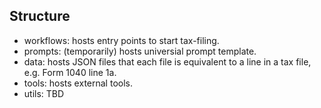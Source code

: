 
## Structure
- workflows: hosts entry points to start tax-filing.
- prompts: (temporarily) hosts universial prompt template.
- data: hosts JSON files that each file is equivalent to a line in a tax file, e.g. Form 1040 line 1a.
- tools: hosts external tools.
- utils: TBD
